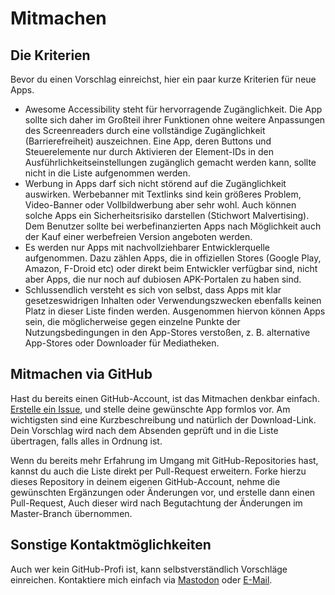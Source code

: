 Mitmachen
=========

## Die Kriterien
Bevor du einen Vorschlag einreichst, hier ein paar kurze Kriterien für neue Apps. 

* Awesome Accessibility steht für hervorragende Zugänglichkeit. Die App sollte sich daher im Großteil ihrer Funktionen ohne weitere Anpassungen des Screenreaders durch eine vollständige Zugänglichkeit (Barrierefreiheit) auszeichnen. Eine App, deren Buttons und Steuerelemente nur durch Aktivieren der Element-IDs in den Ausführlichkeitseinstellungen zugänglich gemacht werden kann, sollte nicht in die Liste aufgenommen werden. 
* Werbung in Apps darf sich nicht störend auf die Zugänglichkeit auswirken. Werbebanner mit Textlinks sind kein größeres Problem, Video-Banner oder Vollbildwerbung aber sehr wohl. Auch können solche Apps ein Sicherheitsrisiko darstellen (Stichwort Malvertising). Dem Benutzer sollte bei werbefinanzierten Apps nach Möglichkeit auch der Kauf einer werbefreien Version angeboten werden. 
* Es werden nur Apps mit nachvollziehbarer Entwicklerquelle aufgenommen. Dazu zählen Apps, die in offiziellen Stores (Google Play, Amazon, F-Droid etc) oder direkt beim Entwickler verfügbar sind, nicht aber Apps, die nur noch auf dubiosen APK-Portalen zu haben sind. 
* Schlussendlich versteht es sich von selbst, dass Apps mit klar gesetzeswidrigen Inhalten oder Verwendungszwecken ebenfalls keinen Platz in dieser Liste finden werden. Ausgenommen hiervon können Apps sein, die möglicherweise gegen einzelne Punkte der Nutzungsbedingungen in den App-Stores verstoßen, z. B. alternative App-Stores oder Downloader für Mediatheken. 


## Mitmachen via GitHub
Hast du bereits einen GitHub-Account, ist das Mitmachen denkbar einfach. [Erstelle ein Issue](https://github.com/schulle4u/awesome-android-accessibility/issues/new), und stelle deine gewünschte App formlos vor. Am wichtigsten sind eine Kurzbeschreibung und natürlich der Download-Link. Dein Vorschlag wird nach dem Absenden geprüft und in die Liste übertragen, falls alles in Ordnung ist. 

Wenn du bereits mehr Erfahrung im Umgang mit GitHub-Repositories hast, kannst du auch die Liste direkt per Pull-Request erweitern. Forke hierzu dieses Repository in deinem eigenen GitHub-Account, nehme die gewünschten Ergänzungen oder Änderungen vor, und erstelle dann einen Pull-Request, Auch dieser wird nach Begutachtung der Änderungen im Master-Branch übernommen. 


## Sonstige Kontaktmöglichkeiten
Auch wer kein GitHub-Profi ist, kann selbstverständlich Vorschläge einreichen. Kontaktiere mich einfach via [Mastodon](https://troet.cafe/@radiorobbe) oder [E-Mail](mailto:steffenschultz@mailbox.org). 

